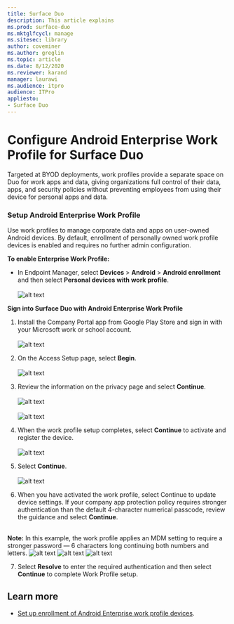 ```yaml
---
title: Surface Duo 
description: This article explains
ms.prod: surface-duo
ms.mktglfcycl: manage
ms.sitesec: library
author: coveminer
ms.author: greglin
ms.topic: article
ms.date: 8/12/2020
ms.reviewer: karand
manager: laurawi
ms.audience: itpro
audience: ITPro
appliesto:
- Surface Duo
---
```


# Configure Android Enterprise Work Profile for Surface Duo

Targeted at  BYOD deployments, work profiles provide a separate space on Duo for work apps and data, giving organizations full control of their data, apps, and security policies without preventing employees from using their device for personal apps and data.

### Setup Android Enterprise Work Profile

Use work profiles to manage corporate data and apps on user-owned Android devices. By default, enrollment of personally owned work profile devices is enabled and requires no further admin configuration.  

**To enable Enterprise Work Profile:**

- In Endpoint Manager, select **Devices** > **Android** > **Android enrollment** and then select **Personal devices with work profile**.
<br><br>
 ![alt text](images/enroll-start.png)

 
**Sign into Surface Duo with Android Enterprise Work Profile**

1. Install the Company Portal app from Google Play Store and sign in with your Microsoft work or school account.<br><br>
![alt text](images/duo-wp-1.png)
 
2. On the Access Setup page, select **Begin**.<br><br>
![alt text](images/duo-wp-2.png)

3. Review the information on the privacy page and select **Continue**.<br><br>
 ![alt text](images/duo-wp-3.png)
<br><br>
 ![alt text](images/duo-wp-4.png)
 
4. When the work profile setup completes, select **Continue** to activate and register the device.<br><br>
 ![alt text](images/duo-wp-5.png)

5. Select **Continue**.<br><br>
 ![alt text](images/duo-wp-6.png)

6. When you have activated the work profile, select Continue to update device settings.  If your company app protection policy requires stronger authentication than the default 4-character numerical passcode, review the guidance and select **Continue**.<br><br>

**Note:** In this example, the work profile applies an MDM setting to require a stronger password — 6 characters long continuing both numbers and letters. 
 ![alt text](images/duo-wp-7.png)
 ![alt text](images/duo-wp-8.png)
 ![alt text](images/duo-wp-9.png)

7. Select **Resolve** to enter the required authentication and then select **Continue** to complete Work Profile setup. 

## Learn more

- [Set up enrollment of Android Enterprise work profile devices](https://docs.microsoft.com/mem/intune/enrollment/android-work-profile-enroll).

